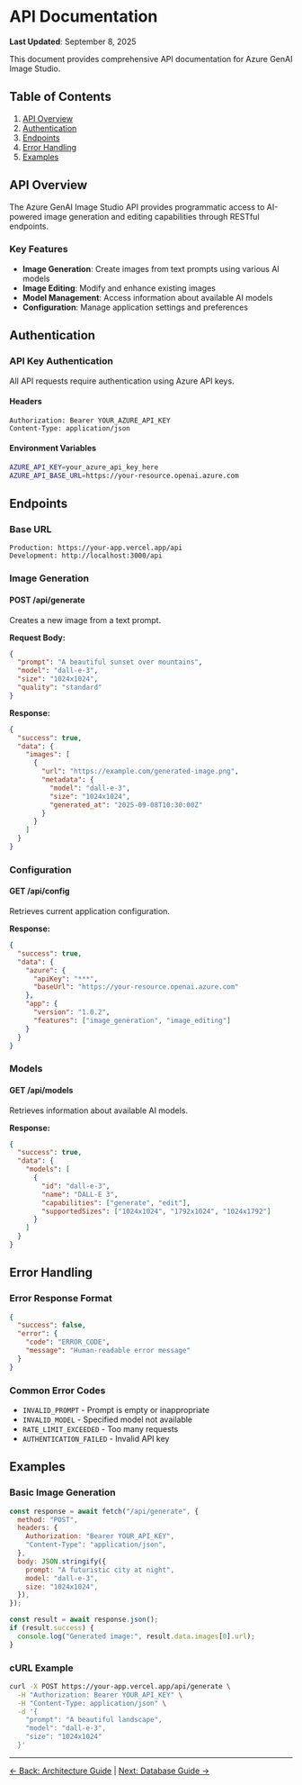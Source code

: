 # API Documentation

**Last Updated**: September 8, 2025

This document provides comprehensive API documentation for Azure GenAI Image Studio.

## Table of Contents

1. [API Overview](#api-overview)
2. [Authentication](#authentication)
3. [Endpoints](#endpoints)
4. [Error Handling](#error-handling)
5. [Examples](#examples)

## API Overview

The Azure GenAI Image Studio API provides programmatic access to AI-powered image generation and editing capabilities through RESTful endpoints.

### Key Features

- **Image Generation**: Create images from text prompts using various AI models
- **Image Editing**: Modify and enhance existing images
- **Model Management**: Access information about available AI models
- **Configuration**: Manage application settings and preferences

## Authentication

### API Key Authentication

All API requests require authentication using Azure API keys.

#### Headers

```http
Authorization: Bearer YOUR_AZURE_API_KEY
Content-Type: application/json
```

#### Environment Variables

```bash
AZURE_API_KEY=your_azure_api_key_here
AZURE_API_BASE_URL=https://your-resource.openai.azure.com
```

## Endpoints

### Base URL

```
Production: https://your-app.vercel.app/api
Development: http://localhost:3000/api
```

### Image Generation

#### POST /api/generate

Creates a new image from a text prompt.

**Request Body:**

```json
{
  "prompt": "A beautiful sunset over mountains",
  "model": "dall-e-3",
  "size": "1024x1024",
  "quality": "standard"
}
```

**Response:**

```json
{
  "success": true,
  "data": {
    "images": [
      {
        "url": "https://example.com/generated-image.png",
        "metadata": {
          "model": "dall-e-3",
          "size": "1024x1024",
          "generated_at": "2025-09-08T10:30:00Z"
        }
      }
    ]
  }
}
```

### Configuration

#### GET /api/config

Retrieves current application configuration.

**Response:**

```json
{
  "success": true,
  "data": {
    "azure": {
      "apiKey": "***",
      "baseUrl": "https://your-resource.openai.azure.com"
    },
    "app": {
      "version": "1.0.2",
      "features": ["image_generation", "image_editing"]
    }
  }
}
```

### Models

#### GET /api/models

Retrieves information about available AI models.

**Response:**

```json
{
  "success": true,
  "data": {
    "models": [
      {
        "id": "dall-e-3",
        "name": "DALL-E 3",
        "capabilities": ["generate", "edit"],
        "supportedSizes": ["1024x1024", "1792x1024", "1024x1792"]
      }
    ]
  }
}
```

## Error Handling

### Error Response Format

```json
{
  "success": false,
  "error": {
    "code": "ERROR_CODE",
    "message": "Human-readable error message"
  }
}
```

### Common Error Codes

- `INVALID_PROMPT` - Prompt is empty or inappropriate
- `INVALID_MODEL` - Specified model not available
- `RATE_LIMIT_EXCEEDED` - Too many requests
- `AUTHENTICATION_FAILED` - Invalid API key

## Examples

### Basic Image Generation

```javascript
const response = await fetch("/api/generate", {
  method: "POST",
  headers: {
    Authorization: "Bearer YOUR_API_KEY",
    "Content-Type": "application/json",
  },
  body: JSON.stringify({
    prompt: "A futuristic city at night",
    model: "dall-e-3",
    size: "1024x1024",
  }),
});

const result = await response.json();
if (result.success) {
  console.log("Generated image:", result.data.images[0].url);
}
```

### cURL Example

```bash
curl -X POST https://your-app.vercel.app/api/generate \
  -H "Authorization: Bearer YOUR_API_KEY" \
  -H "Content-Type: application/json" \
  -d '{
    "prompt": "A beautiful landscape",
    "model": "dall-e-3",
    "size": "1024x1024"
  }'
```

---

[← Back: Architecture Guide](architecture.md) | [Next: Database Guide →](database-guide.md)
